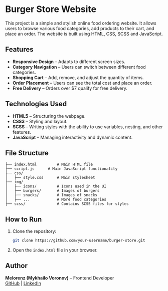 # Burger Store Website

This project is a simple and stylish online food ordering website. It allows users to browse various food categories, add products to their cart, and place an order. The website is built using HTML, CSS, SCSS and JavaScript.

## Features
- **Responsive Design** – Adapts to different screen sizes.
- **Category Navigation** – Users can switch between different food categories.
- **Shopping Cart** – Add, remove, and adjust the quantity of items.
- **Order Placement** – Users can see the total cost and place an order.
- **Free Delivery** – Orders over $7 qualify for free delivery.

## Technologies Used
- **HTML5** – Structuring the webpage.
- **CSS3** – Styling and layout.
- **SCSS** – Writing styles with the ability to use variables, nesting, and other features.
- **JavaScript** – Managing interactivity and dynamic content.

## File Structure
```
├── index.html         # Main HTML file
├── script.js      # Main JavaScript functionality
├── css/
│   ├── style.css      # Main stylesheet
├── img/
│   ├── icons/         # Icons used in the UI
│   ├── burgers/       # Images of burgers
│   ├── snacks/        # Images of snacks
│   ├── ...            # More food categories
├── scss/              # Contains SCSS files for styles
```

## How to Run
1. Clone the repository:
   ```bash
   git clone https://github.com/your-username/burger-store.git
   ```
2. Open the `index.html` file in your browser.

## Author
**Melorenz (Mykhailo Voronov)** – Frontend Developer  
[GitHub](https://github.com/Melorenzz) | [LinkedIn](https://www.linkedin.com/in/mykhailo-voronov-3630a7356/)


